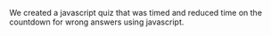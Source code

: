 We created a javascript quiz that was timed and reduced time on the countdown for wrong answers using javascript. 
